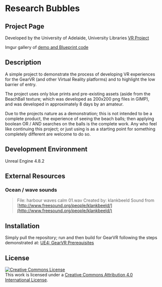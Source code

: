 Research Bubbles
==============

Project Page
------------
Developed by the University of Adelaide, University Libraries [VR Project](https://www.adelaide.edu.au/library/projects/vr/)

Imgur gallery of [demo and Blueprint code](http://imgur.com/a/MGjMl)


Description
-----------
A simple project to demonstrate the process of developing VR experiences for the GearVR (and other Virtual Reality platforms) and to highlight the low barrier of entry.

The project uses only blue prints and pre-existing assets (aside from the BeachBall texture; which was developed as 200x200 png files in GIMP), and was developed in approximately 8 days by an amateur.

Due to the projects nature as a demonstration; this is not intended to be a complete product, the experience of seeing the beach balls; then applying boolean OR / AND searches on the balls is the complete work. Any who feel like continuing this project; or just using is as a starting point for something completely different are welcome to do so.


Development Environment
-----------------------
Unreal Engine 4.8.2


External Resources
------------------
### Ocean / wave sounds

>File: harbour waves calm 01.wav
>Created by: klankbeeld
>Sound from [http://www.freesound.org/people/klankbeeld/](http://www.freesound.org/people/klankbeeld/)

Installation
------------
Simply pull the repository; run and then build for GearVR following the steps demonstrated at: [UE4: GearVR Prerequisites](https://docs.unrealengine.com/latest/INT/Platforms/GearVR/Prerequisites/index.html)


License
-------
[![Creative Commons License](https://i.creativecommons.org/l/by/4.0/88x31.png)](http://creativecommons.org/licenses/by/4.0/)  
This work is licensed under a [Creative Commons Attribution 4.0 International License](http://creativecommons.org/licenses/by/4.0/).


